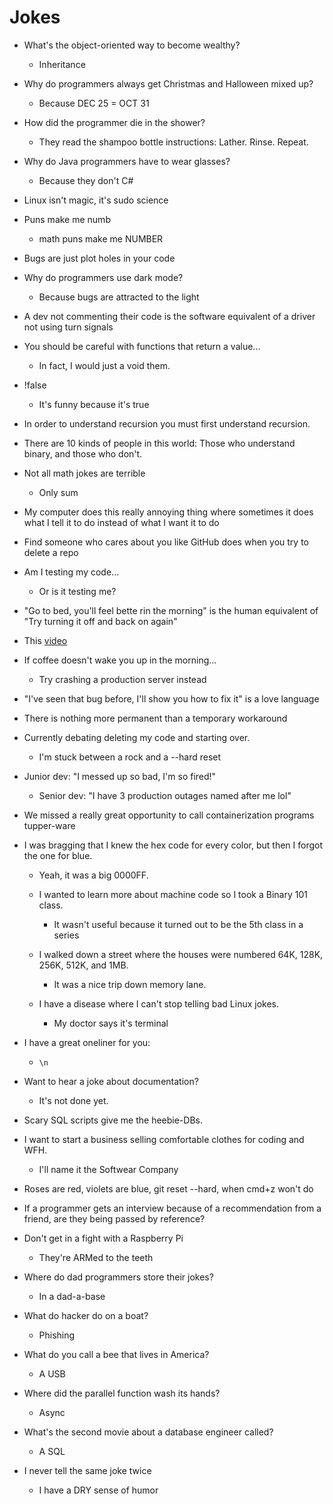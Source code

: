 # Jokes

* What's the object-oriented way to become wealthy?
   * Inheritance

* Why do programmers always get Christmas and Halloween mixed up?
   * Because DEC 25 = OCT 31

* How did the programmer die in the shower?
    * They read the shampoo bottle instructions: Lather. Rinse. Repeat.

* Why do Java programmers have to wear glasses?
   * Because they don't C#

* Linux isn't magic, it's sudo science

* Puns make me numb
   * math puns make me NUMBER

* Bugs are just plot holes in your code

* Why do programmers use dark mode?
  * Because bugs are attracted to the light

* A dev not commenting their code is the software equivalent of a driver not using turn signals

* You should be careful with functions that return a value...
   * In fact, I would just a void them.

* !false
   * It's funny because it's true

* In order to understand recursion you must first understand recursion.

* There are 10 kinds of people in this world: Those who understand binary, and those who don't.

* Not all math jokes are terrible
   * Only sum

* My computer does this really annoying thing where sometimes it does what I tell it to do instead of what I want it to do

* Find someone who cares about you like GitHub does when you try to delete a repo

* Am I testing my code...
   * Or is it testing me?

* "Go to bed, you'll feel bette rin the morning" is the human equivalent of "Try turning it off and back on again"

* This [video](https://twitter.com/cool_testers/status/1352116560425439234?s=12)

* If coffee doesn't wake you up in the morning...
   * Try crashing a production server instead

* "I've seen that bug before, I'll show you how to fix it" is a love language

* There is nothing more permanent than a temporary workaround

* Currently debating deleting my code and starting over.
   * I'm stuck between a rock and a --hard reset

* Junior dev: "I messed up so bad, I'm so fired!"
   * Senior dev: "I have 3 production outages named after me lol"

* We missed a really great opportunity to call containerization programs tupper-ware

* I was bragging that I knew the hex code for every color, but then I forgot the one for blue.
   * Yeah, it was a big 0000FF.

   * I wanted to learn more about machine code so I took a Binary 101 class.
      * It wasn't useful because it turned out to be the 5th class in a series

   * I walked down a street where the houses were numbered 64K, 128K, 256K, 512K, and 1MB.
      * It was a nice trip down memory lane.

   * I have a disease where I can't stop telling bad Linux jokes.
      * My doctor says it's terminal

* I have a great oneliner for you:
   * `\n`

* Want to hear a joke about documentation?
   * It's not done yet.

* Scary SQL scripts give me the heebie-DBs.

* I want to start a business selling comfortable clothes for coding and WFH.
  * I'll name it the Softwear Company

* Roses are red, violets are blue, git reset --hard, when cmd+z won't do

* If a programmer gets an interview because of a recommendation from a friend, are they being passed by reference?

* Don't get in a fight with a Raspberry Pi
   * They're ARMed to the teeth

* Where do dad programmers store their jokes?
   * In a dad-a-base

* What do hacker do on a boat?
   * Phishing

* What do you call a bee that lives in America?
   * A USB

* Where did the parallel function wash its hands?
   * Async

* What's the second movie about a database engineer called?
   * A SQL

* I never tell the same joke twice
   * I have a DRY sense of humor
